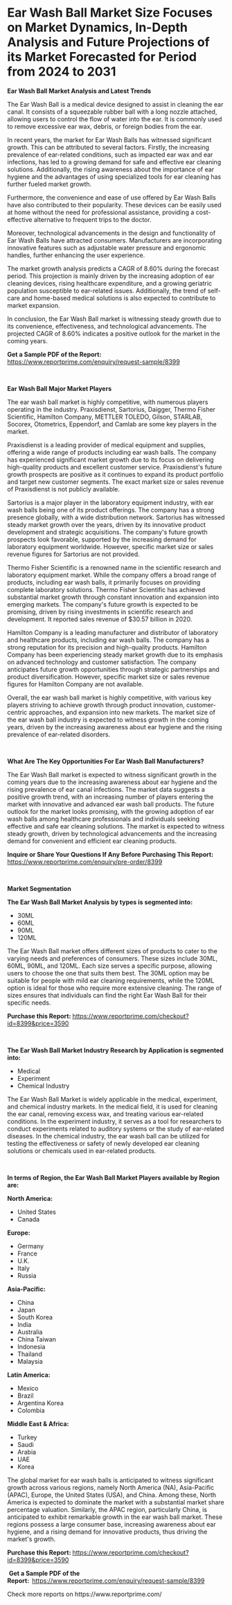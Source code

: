 <p><h1>Ear Wash Ball Market Size Focuses on Market Dynamics, In-Depth Analysis and Future Projections of its Market Forecasted for Period from 2024 to 2031</h1></p><p><strong>Ear Wash Ball Market Analysis and Latest Trends</strong></p>
<p><p>The Ear Wash Ball is a medical device designed to assist in cleaning the ear canal. It consists of a squeezable rubber ball with a long nozzle attached, allowing users to control the flow of water into the ear. It is commonly used to remove excessive ear wax, debris, or foreign bodies from the ear.</p><p>In recent years, the market for Ear Wash Balls has witnessed significant growth. This can be attributed to several factors. Firstly, the increasing prevalence of ear-related conditions, such as impacted ear wax and ear infections, has led to a growing demand for safe and effective ear cleaning solutions. Additionally, the rising awareness about the importance of ear hygiene and the advantages of using specialized tools for ear cleaning has further fueled market growth.</p><p>Furthermore, the convenience and ease of use offered by Ear Wash Balls have also contributed to their popularity. These devices can be easily used at home without the need for professional assistance, providing a cost-effective alternative to frequent trips to the doctor.</p><p>Moreover, technological advancements in the design and functionality of Ear Wash Balls have attracted consumers. Manufacturers are incorporating innovative features such as adjustable water pressure and ergonomic handles, further enhancing the user experience.</p><p>The market growth analysis predicts a CAGR of 8.60% during the forecast period. This projection is mainly driven by the increasing adoption of ear cleaning devices, rising healthcare expenditure, and a growing geriatric population susceptible to ear-related issues. Additionally, the trend of self-care and home-based medical solutions is also expected to contribute to market expansion.</p><p>In conclusion, the Ear Wash Ball market is witnessing steady growth due to its convenience, effectiveness, and technological advancements. The projected CAGR of 8.60% indicates a positive outlook for the market in the coming years.</p></p>
<p><strong>Get a Sample PDF of the Report:&nbsp;</strong> <a href="https://www.reportprime.com/enquiry/request-sample/8399">https://www.reportprime.com/enquiry/request-sample/8399</a></p>
<p>&nbsp;</p>
<p><strong>Ear Wash Ball Major Market Players</strong></p>
<p><p>The ear wash ball market is highly competitive, with numerous players operating in the industry. Praxisdienst, Sartorius, Daigger, Thermo Fisher Scientific, Hamilton Company, METTLER TOLEDO, Gilson, STARLAB, Socorex, Otometrics, Eppendorf, and Camlab are some key players in the market.</p><p>Praxisdienst is a leading provider of medical equipment and supplies, offering a wide range of products including ear wash balls. The company has experienced significant market growth due to its focus on delivering high-quality products and excellent customer service. Praxisdienst's future growth prospects are positive as it continues to expand its product portfolio and target new customer segments. The exact market size or sales revenue of Praxisdienst is not publicly available.</p><p>Sartorius is a major player in the laboratory equipment industry, with ear wash balls being one of its product offerings. The company has a strong presence globally, with a wide distribution network. Sartorius has witnessed steady market growth over the years, driven by its innovative product development and strategic acquisitions. The company's future growth prospects look favorable, supported by the increasing demand for laboratory equipment worldwide. However, specific market size or sales revenue figures for Sartorius are not provided.</p><p>Thermo Fisher Scientific is a renowned name in the scientific research and laboratory equipment market. While the company offers a broad range of products, including ear wash balls, it primarily focuses on providing complete laboratory solutions. Thermo Fisher Scientific has achieved substantial market growth through constant innovation and expansion into emerging markets. The company's future growth is expected to be promising, driven by rising investments in scientific research and development. It reported sales revenue of $30.57 billion in 2020.</p><p>Hamilton Company is a leading manufacturer and distributor of laboratory and healthcare products, including ear wash balls. The company has a strong reputation for its precision and high-quality products. Hamilton Company has been experiencing steady market growth due to its emphasis on advanced technology and customer satisfaction. The company anticipates future growth opportunities through strategic partnerships and product diversification. However, specific market size or sales revenue figures for Hamilton Company are not available.</p><p>Overall, the ear wash ball market is highly competitive, with various key players striving to achieve growth through product innovation, customer-centric approaches, and expansion into new markets. The market size of the ear wash ball industry is expected to witness growth in the coming years, driven by the increasing awareness about ear hygiene and the rising prevalence of ear-related disorders.</p></p>
<p>&nbsp;</p>
<p><strong>What Are The Key Opportunities For Ear Wash Ball Manufacturers?</strong></p>
<p><p>The Ear Wash Ball market is expected to witness significant growth in the coming years due to the increasing awareness about ear hygiene and the rising prevalence of ear canal infections. The market data suggests a positive growth trend, with an increasing number of players entering the market with innovative and advanced ear wash ball products. The future outlook for the market looks promising, with the growing adoption of ear wash balls among healthcare professionals and individuals seeking effective and safe ear cleaning solutions. The market is expected to witness steady growth, driven by technological advancements and the increasing demand for convenient and efficient ear cleaning products.</p></p>
<p><strong>Inquire or Share Your Questions If Any Before Purchasing This Report:</strong> <a href="https://www.reportprime.com/enquiry/pre-order/8399">https://www.reportprime.com/enquiry/pre-order/8399</a></p>
<p>&nbsp;</p>
<p><strong>Market Segmentation</strong></p>
<p><strong>The Ear Wash Ball Market Analysis by types is segmented into:</strong></p>
<p><ul><li>30ML</li><li>60ML</li><li>90ML</li><li>120ML</li></ul></p>
<p><p>The Ear Wash Ball market offers different sizes of products to cater to the varying needs and preferences of consumers. These sizes include 30ML, 60ML, 90ML, and 120ML. Each size serves a specific purpose, allowing users to choose the one that suits them best. The 30ML option may be suitable for people with mild ear cleaning requirements, while the 120ML option is ideal for those who require more extensive cleaning. The range of sizes ensures that individuals can find the right Ear Wash Ball for their specific needs.</p></p>
<p><strong>Purchase this Report:&nbsp;</strong><a href="https://www.reportprime.com/checkout?id=8399&price=3590">https://www.reportprime.com/checkout?id=8399&price=3590</a></p>
<p>&nbsp;</p>
<p><strong>The Ear Wash Ball Market Industry Research by Application is segmented into:</strong></p>
<p><ul><li>Medical</li><li>Experiment</li><li>Chemical Industry</li></ul></p>
<p><p>The Ear Wash Ball Market is widely applicable in the medical, experiment, and chemical industry markets. In the medical field, it is used for cleaning the ear canal, removing excess wax, and treating various ear-related conditions. In the experiment industry, it serves as a tool for researchers to conduct experiments related to auditory systems or the study of ear-related diseases. In the chemical industry, the ear wash ball can be utilized for testing the effectiveness or safety of newly developed ear cleaning solutions or chemicals used in ear-related products.</p></p>
<p>&nbsp;</p>
<p><strong>In terms of Region, the Ear Wash Ball Market Players available by Region are:</strong></p>
<p>
    <p> <strong> North America: </strong>
        <ul>
            <li>United States</li>
            <li>Canada</li>
        </ul>
        </p> 
    <p> <strong> Europe: </strong>
        <ul>
            <li>Germany</li>
            <li>France</li>
            <li>U.K.</li>
            <li>Italy</li>
            <li>Russia</li>
        </ul>
        </p> 
    <p> <strong> Asia-Pacific: </strong>
        <ul>
            <li>China</li>
            <li>Japan</li>
            <li>South Korea</li>
            <li>India</li>
            <li>Australia</li>
            <li>China Taiwan</li>
            <li>Indonesia</li>
            <li>Thailand</li>
            <li>Malaysia</li>
        </ul>
        </p> 
    <p> <strong> Latin America: </strong>
        <ul>
            <li>Mexico</li>
            <li>Brazil</li>
            <li>Argentina Korea</li>
            <li>Colombia</li>
        </ul>
        </p> 
    <p> <strong> Middle East & Africa: </strong>
        <ul>
            <li>Turkey</li>
            <li>Saudi</li>
            <li>Arabia</li>
            <li>UAE</li>
            <li>Korea</li>
        </ul>
    </p>
    </p>
<p><p>The global market for ear wash balls is anticipated to witness significant growth across various regions, namely North America (NA), Asia-Pacific (APAC), Europe, the United States (USA), and China. Among these, North America is expected to dominate the market with a substantial market share percentage valuation. Similarly, the APAC region, particularly China, is anticipated to exhibit remarkable growth in the ear wash ball market. These regions possess a large consumer base, increasing awareness about ear hygiene, and a rising demand for innovative products, thus driving the market's growth.</p></p>
<p><strong>Purchase this Report: </strong><a href="https://www.reportprime.com/checkout?id=8399&price=3590">https://www.reportprime.com/checkout?id=8399&price=3590</a></p>
<p>&nbsp;<strong>Get a Sample PDF of the Report:&nbsp;&nbsp;</strong><a href="https://www.reportprime.com/enquiry/request-sample/8399">https://www.reportprime.com/enquiry/request-sample/8399</a></p>
<p><strong></strong></p>
<p>Check more reports on https://www.reportprime.com/</p>